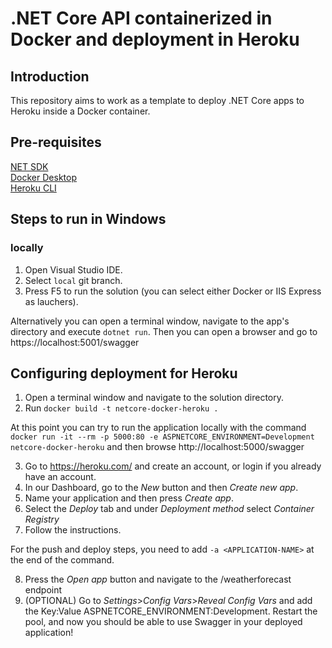 # .NET Core API containerized in Docker and deployment in Heroku

## Introduction

This repository aims to work as a template to deploy .NET Core apps to Heroku inside a Docker container.

## Pre-requisites

[NET SDK](https://dotnet.microsoft.com/en-us/download/dotnet/3.1)  
[Docker Desktop](https://www.docker.com/products/docker-desktop/)  
[Heroku CLI](https://devcenter.heroku.com/articles/heroku-cli)

## Steps to run in Windows

### locally

1. Open Visual Studio IDE.
2. Select `local` git branch.
3. Press F5 to run the solution (you can select either Docker or IIS Express as lauchers).

Alternatively you can open a terminal window, navigate to the app's directory and execute `dotnet run`. Then you can open a browser and go to https://localhost:5001/swagger

## Configuring deployment for Heroku

1. Open a terminal window and navigate to the solution directory. 
2. Run `docker build -t netcore-docker-heroku .`

At this point you can try to run the application locally with the command `docker run -it --rm -p 5000:80 -e ASPNETCORE_ENVIRONMENT=Development netcore-docker-heroku` and then browse http://localhost:5000/swagger

3. Go to https://heroku.com/ and create an account, or login if you already have an account.
4. In our Dashboard, go to the *New* button and then *Create new app*.
5. Name your application and then press *Create app*.
6. Select the *Deploy* tab and under *Deployment method* select *Container Registry*
7. Follow the instructions.

For the push and deploy steps, you need to add `-a <APPLICATION-NAME>` at the end of the command.

8. Press the *Open app* button and navigate to the /weatherforecast endpoint
9. (OPTIONAL) Go to *Settings*>*Config Vars*>*Reveal Config Vars* and add the Key:Value ASPNETCORE_ENVIRONMENT:Development. Restart the pool, and now you should be able to use Swagger in your deployed application!
